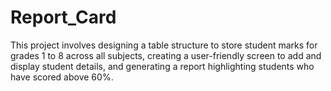 # Report_Card
This project involves designing a table structure to store student marks for grades 1 to 8 across all subjects, creating a user-friendly screen to add and display student details, and generating a report highlighting students who have scored above 60%.
